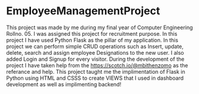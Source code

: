 # EmployeeManagementProject
This project was made by me during my final year of Computer Engineering Rollno. 05. I was assigned this project for recruitment purpose. 
In this project I have used Python Flask as the pillar of my application. In this project we can perform simple CRUD operations 
such as Insert, update, delete, search and assign employee Designations to the new user. I also added Login and Signup for every 
visitor. During the development of the project I have taken help from the https://scotch.io/@mbithenzomo as the referance and help.
This project taught me the implimentation of Flask in Python using HTML and CSSS to create VIEWS that I used in dashboard development 
as well as implimenting backend!

